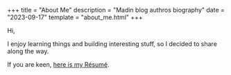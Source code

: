 +++
title = "About Me"
description = "Madin blog authros biography"
date = "2023-09-17"
template = "about_me.html"
+++

Hi,

I enjoy learning things and building interesting stuff, so I decided to share along the way.

If you are keen, [here is my Résumé](https://abjrcode.github.io/).
